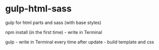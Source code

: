 # gulp-html-sass
gulp for html parts and sass (with base styles)

npm install (in the first time) - write in Terminal

gulp - write in Terminal every time after update - build template and css

